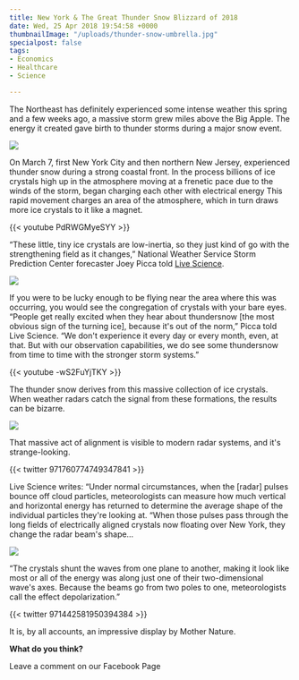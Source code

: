 ```yaml
---
title: New York & The Great Thunder Snow Blizzard of 2018
date: Wed, 25 Apr 2018 19:54:58 +0000
thumbnailImage: "/uploads/thunder-snow-umbrella.jpg"
specialpost: false
tags:
- Economics
- Healthcare
- Science

---
```

The Northeast has definitely experienced some intense weather this spring and a few weeks ago, a massive storm grew miles above the Big Apple. The energy it created gave birth to thunder storms during a major snow event. 

[![](http://newsattorneys.staging.wpengine.com/wp-content/uploads/2018/04/thunder-snow-clouds.jpg)](http://newsattorneys.staging.wpengine.com/wp-content/uploads/2018/04/thunder-snow-clouds.jpg) 

On March 7, first New York City and then northern New Jersey, experienced thunder snow during a strong coastal front. In the process billions of ice crystals high up in the atmosphere moving at a frenetic pace due to the winds of the storm, began charging each other with electrical energy This rapid movement charges an area of the atmosphere, which in turn draws more ice crystals to it like a magnet. 

{{< youtube PdRWGMyeSYY >}}

“These little, tiny ice crystals are low-inertia, so they just kind of go with the strengthening field as it changes,” National Weather Service Storm Prediction Center forecaster Joey Picca told [Live Science](https://www.livescience.com/61960-noreaster-ice-crystals-nyc.html). 

[![](http://newsattorneys.staging.wpengine.com/wp-content/uploads/2018/04/thunder-snow-umbrella.jpg)](http://newsattorneys.staging.wpengine.com/wp-content/uploads/2018/04/thunder-snow-umbrella.jpg) 

If you were to be lucky enough to be flying near the area where this was occurring, you would see the congregation of crystals with your bare eyes. “People get really excited when they hear about thundersnow \[the most obvious sign of the turning ice\], because it's out of the norm,” Picca told Live Science. “We don't experience it every day or every month, even, at that. But with our observation capabilities, we do see some thundersnow from time to time with the stronger storm systems.” 

{{< youtube -wS2FuYjTKY  >}}

The thunder snow derives from this massive collection of ice crystals. When weather radars catch the signal from these formations, the results can be bizarre. 

[![](http://newsattorneys.staging.wpengine.com/wp-content/uploads/2018/04/thunder-snow-taxi-1024x683.jpg)](http://newsattorneys.staging.wpengine.com/wp-content/uploads/2018/04/thunder-snow-taxi.jpg) 

That massive act of alignment is visible to modern radar systems, and it's strange-looking. 

{{< twitter 971760774749347841 >}}

Live Science writes: “Under normal circumstances, when the \[radar\] pulses bounce off cloud particles, meteorologists can measure how much vertical and horizontal energy has returned to determine the average shape of the individual particles they're looking at. “When those pulses pass through the long fields of electrically aligned crystals now floating over New York, they change the radar beam's shape… 

[![](http://newsattorneys.staging.wpengine.com/wp-content/uploads/2018/04/thunder-snow-umbrella2.jpg)](http://newsattorneys.staging.wpengine.com/wp-content/uploads/2018/04/thunder-snow-umbrella2.jpg) 

“The crystals shunt the waves from one plane to another, making it look like most or all of the energy was along just one of their two-dimensional wave's axes. Because the beams go from two poles to one, meteorologists call the effect depolarization.” 

{{< twitter 971442581950394384 >}}

It is, by all accounts, an impressive display by Mother Nature.

**What do you think?**

Leave a comment on our Facebook Page